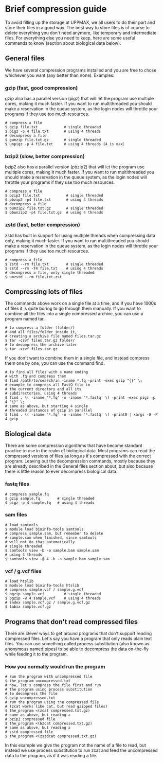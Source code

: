 # Brief compression guide

To avoid filling up the storage at UPPMAX, we all users to do their part and store their files in a good way. The best way to store files is of course to delete everything you don't need anymore, like temporary and intermediate files. For everything else you need to keep, here are some useful commands to know (section about biological data below).

## General files

We have several compression programs installed and you are free to chose whichever you want (any better than none). Examples:

### gzip (fast, good compression)

gzip also has a parallel version (pigz) that will let the program use multiple cores, making it much faster. If you want to run multithreaded you should make a reservation in the queue system, as the login nodes will throttle your programs if they use too much resources.

```
# compress a file
$ gzip file.txt            # single threaded
$ pigz -p 4 file.txt       # using 4 threads
# decompress a file
$ gunzip file.txt.gz       # single threaded
$ unpigz -p 4 file.txt     # using 4 threads (4 is max)
```

### bzip2 (slow, better compression)

bzip2 also has a parallel version (pbzip2) that will let the program use multiple cores, making it much faster. If you want to run multithreaded you should make a reservation in the queue system, as the login nodes will throttle your programs if they use too much resources.

```
# compress a file
$ bzip2 file.txt            # single threaded
$ pbzip2 -p4 file.txt       # using 4 threads
# decompress a file
$ bunzip2 file.txt.gz       # single threaded
$ pbunzip2 -p4 file.txt.gz  # using 4 threads
```

### zstd (fast, better compression)

zstd has built in support for using multiple threads when compressing data only, making it much faster. If you want to run multithreaded you should make a reservation in the queue system, as the login nodes will throttle your programs if they use too much resources.

```
# compress a file
$ zstd --rm file.txt        # single threaded
$ zstd --rm -T4 file.txt    # using 4 threads
# decompress a file, only single threaded
$ unzstd --rm file.txt.zst
```

## Compressing lots of files

The commands above work on a single file at a time, and if you have 1000s of files it is quite boring to go through them manually. If you want to combine all the files into a single compressed archive, you can use a program named tar.

```
# to compress a folder (folder/)
# and all files/folder inside it,
# creating a archive file named files.tar.gz
$ tar -czvf files.tar.gz folder/
# to decompress the archive later
$ tar -xzvf files.tar.gz
```

If you don't want to combine them in a single file, and instead compress them one by one, you can use the command find.

```
# to find all files with a name ending
# with .fq and compress them
$ find /path/to/search/in -iname *.fq -print -exec gzip "{}" \;
# example to compress all FastQ file in
# the current directory and all its
# subdirectories, using 4 threads
$ find . \( -iname '*.fq' -o -iname '*.fastq' \) -print -exec pigz -p 4 "{}" \;
# same as above, but starting 4 single
# threaded instances of gzip in parallel
$ find . \( -iname '*.fq' -o -iname '*.fastq' \) -print0 | xargs -0 -P 4 gzip
```

## Biological data

There are some compression algorithms that have become standard practice to use in the realm of biological data. Most programs can read the compressed versions of files as long as it's compressed with the correct program. Leaving out the decompression commands, mostly because they are already described in the General files section about, but also because there is little reason to ever decompress biological data.

### fastq files

```
# compress sample.fq
$ gzip sample.fq        # single threaded
$ pigz -p 4 sample.fq   # using 4 threads
```

### sam files

```
# load samtools
$ module load bioinfo-tools samtools
# compress sample.sam, but remember to delete
# sample.sam when finished, since samtools
# will not do that automatically
# single threaded
$ samtools view -b -o sample.bam sample.sam
# using 4 threads
$ samtools view -@ 4 -b -o sample.bam sample.sam
```

### vcf / g.vcf files

```
# load htslib
$ module load bioinfo-tools htslib
# compress sample.vcf / sample.g.vcf
$ bgzip sample.vcf         # single threaded
$ bgzip -@ 4 sample.vcf    # using 4 threads
# index sample.vcf.gz / sample.g.vcf.gz
$ tabix sample.vcf.gz
```

## Programs that don't read compressed files

There are clever ways to get around programs that don't support reading compressed files. Let's say you have a program that only reads plain text files. You can use something called process substitution (also known as anonymous named pipes) to be able to decompress the data on-the-fly while feeding it to the program.

### How you normally would run the program

```
# run the program with uncompressed file
$ the_program uncompressed.txt
# now, let's compress the file first and run
# the program using process substitution
# to decompress the file
$ gzip uncompressed.txt
# run the program using the compressed file
# (zcat works like cat, but read gzipped files)
$ the_program <(zcat compressed.txt.gz)
# same as above, but reading a
# bzip2 compressed file
$ the_program <(bzcat compressed.txt.gz)
# same as above, but reading a
# zstd compressed file
$ the_program <(zstdcat compressed.txt.gz)
```

In this example we give the program not the name of a file to read, but instead we use process substitution to run zcat and feed the uncompressed data to the program, as if it was reading a file.
